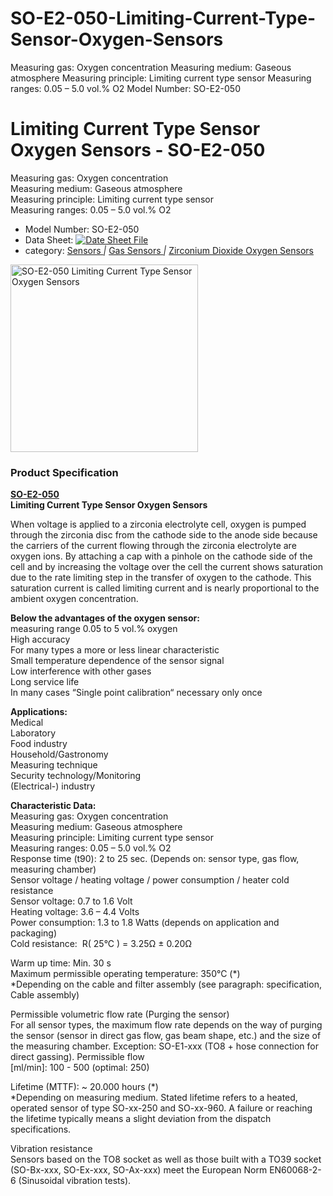 # SO-E2-050-Limiting-Current-Type-Sensor-Oxygen-Sensors
Measuring gas: Oxygen concentration Measuring medium: Gaseous atmosphere Measuring principle: Limiting current type sensor Measuring ranges: 0.05 – 5.0 vol.% O2      Model Number: SO-E2-050

<h1>Limiting Current Type Sensor Oxygen Sensors - SO-E2-050</h1>
<p>Measuring gas: Oxygen concentration <br />
  Measuring medium: Gaseous atmosphere <br />
  Measuring principle: Limiting current type sensor <br />
Measuring ranges: 0.05 – 5.0 vol.% O2</p>
<ul>
  <li>Model Number: SO-E2-050</li>
  <li>Data Sheet: <a href="http://www.isweek.com/Uploads/20161202/5841160be20a5.pdf" target="_blank"><img src="http://www.isweek.com/statics/front/img/icon-pdf.png" alt="Date Sheet File" /></a></li>
  <li>category: <a href="http://www.isweek.com/wholesale/sensors-transmitters_11">Sensors </a><em>|</em> <a href="http://www.isweek.com/wholesale/gas-sensors-transmitters_2">Gas Sensors </a><em>|</em> <a href="http://www.isweek.com/wholesale/zirconium-dioxide-oxygen-sensors-transmitters_14">Zirconium Dioxide Oxygen Sensors   </a></li>
</ul>
<div>
  <div><a rel="undefined" title=""><img src="http://www.isweek.com/Thumbs/300/0161202/584116078214e.jpg" data-src="/Uploads/20161202/584116078214e.jpg" alt="SO-E2-050 Limiting Current Type Sensor Oxygen Sensors" title="" width="300" height="300" /></a>
    <div></div>
  </div>
  <div></div>
</div>
<h3>Product Specification</h3>
<p> <strong><a href="http://www.isweek.com/product/so-e2-050-limiting-current-type-sensor-oxygen-sensors-so-e2-050_2096.html">SO-E2-050</a></strong><br />
  <strong>Limiting Current Type Sensor Oxygen Sensors</strong></p>
<p> When voltage is applied to a zirconia   electrolyte cell, oxygen is pumped through the zirconia disc from the   cathode side to the anode side because the carriers of the current   flowing through the zirconia electrolyte are oxygen ions. By attaching a   cap with a pinhole on the cathode side of the cell and by increasing   the voltage over the cell the current shows saturation due to the rate   limiting step in the transfer of oxygen to the cathode. This saturation   current is called limiting current and is nearly proportional to the   ambient oxygen concentration.</p>
<p> <strong>Below the advantages of the oxygen sensor:</strong><br />
  measuring range 0.05 to 5 vol.% oxygen<span id="__kindeditor_bookmark_start_57__"> </span><br />
  High accuracy<br />
  For many types a more or less linear characteristic<br />
  Small temperature dependence of the sensor signal<br />
  Low interference with other gases<br />
  Long service life<br />
  In many cases &ldquo;Single point calibration&ldquo; necessary only once</p>
<p> <strong>Applications:</strong><br />
  Medical<br />
  Laboratory<br />
  Food industry<br />
  Household/Gastronomy<br />
  Measuring technique<br />
  Security technology/Monitoring<br />
  (Electrical-) industry</p>
<p> <strong>Characteristic Data:</strong><br />
  Measuring gas: Oxygen concentration<br />
  Measuring medium: Gaseous atmosphere<br />
  Measuring principle: Limiting current type sensor<br />
  Measuring ranges: 0.05 – 5.0 vol.% O2<br />
  Response time (t90): 2 to 25 sec. (Depends on: sensor type, gas flow, measuring chamber)<br />
  Sensor voltage / heating voltage / power consumption / heater cold resistance<br />
  Sensor voltage: 0.7 to 1.6 Volt<br />
  Heating voltage: 3.6 – 4.4 Volts<br />
  Power consumption: 1.3 to 1.8 Watts (depends on application and packaging)<br />
Cold resistance:  R( 25°C ) = 3.25Ω ± 0.20Ω </p>
<p> Warm up time: Min. 30 s<br />
  Maximum permissible operating temperature: 350°C (*)<br />
  *Depending on the cable and filter assembly (see paragraph: specification, Cable assembly) </p>
<p> Permissible volumetric flow rate (Purging the sensor)<br />
  For all sensor types, the maximum flow   rate depends on the way of purging the sensor (sensor in direct gas   flow, gas beam shape, etc.) and the size of the measuring chamber.   Exception: SO-E1-xxx (TO8 + hose connection for direct gassing).   Permissible flow<br />
  [ml/min]: 100 - 500 (optimal: 250) </p>
<p> Lifetime (MTTF): ~ 20.000 hours (*)<br />
  *Depending on measuring medium. Stated   lifetime refers to a heated, operated sensor of type SO-xx-250 and   SO-xx-960. A failure or reaching the lifetime typically means a slight   deviation from the dispatch specifications. </p>
<p> Vibration resistance<br />
  Sensors based on the TO8 socket as   well as those built with a TO39 socket (SO-Bx-xxx, SO-Ex-xxx, SO-Ax-xxx)   meet the European Norm EN60068-2-6 (Sinusoidal vibration tests).</p>
